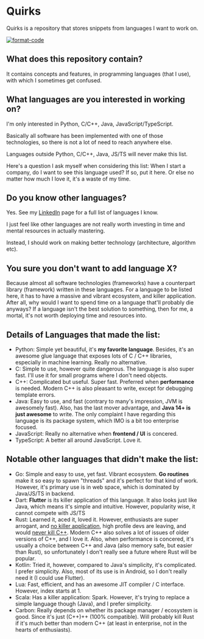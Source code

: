 # Quirks

Quirks is a repository that stores snippets from languages I want to work on.

[![format-code](https://github.com/rentruewang/quirks/actions/workflows/format.yaml/badge.svg)](https://github.com/rentruewang/quirks/actions/workflows/format.yaml)

## What does this repository contain?

It contains concepts and features, in programming languages (that I use), with which I sometimes get confused.

## What languages are you interested in working on?

I'm only interested in Python, C/C++, Java, JavaScript/TypeScript.

Basically all software has been implemented with one of those technologies, so there is not a lot of need to reach anywhere else.

Languages outside Python, C/C++, Java, JS/TS will never make this list.

Here's a question I ask myself when considering this list: When I start a company, do I want to see this language used? If so, put it here. Or else no matter how much I love it, it's a waste of my time.

## Do you know other languages?

Yes. See my [LinkedIn](https://linkedin.com/in/rentruewang/) page for a full list of languages I know.

I just feel like other languages are not really worth investing in time and mental resources in actually mastering.

Instead, I should work on making better technology (architecture, algorithm etc).

## You sure you don't want to add language X?

Because almost all software technologies (frameworks) have a counterpart library (framework) written in these languages.
For a language to be listed here, it has to have a massive and vibrant ecosystem, and killer application.
After all, why would I want to spend time on a language that'll probably die anyways?
If a language isn't the best solution to something, then for me, a mortal, it's not worth deploying time and resources into.

## Details of Languages that made the list:

- Python: Simple yet beautiful, it's **my favorite language**. Besides, it's an awesome glue language that exposes lots of C / C++ libraries, especially in machine learning. Really no alternative.
- C: Simple to use, however quite dangerous. The language is also super fast. I'll use it for small programs where I don't need objects.
- C++: Complicated but useful. Super fast. Preferred when **performance** is needed. Modern C++ is also pleasant to write, except for debugging template errors.
- Java: Easy to use, and fast (contrary to many's impression, JVM is awesomely fast). Also, has the last mover advantage, and **Java 14+ is just awesome** to write. The only complaint I have regarding this language is its package system, which IMO is a bit too enterprise focused.
- JavaScript: Really no alternative when **frontend / UI** is concered.
- TypeScript: A better all around JavaScript. Love it.

## Notable other languages that didn't make the list:

- Go: Simple and easy to use, yet fast. Vibrant ecosystem. **Go routines** make it so easy to spawn "threads" and it's perfect for that kind of work. However, it's primary use is in web space, which is dominated by Java/JS/TS in backend.
- Dart: **Flutter** is its killer application of this language. It also looks just like Java, which means it's simple and intuitive. However, popularity wise, it cannot compete with JS/TS
- Rust: Learned it, aced it, loved it. However, enthusiasts are super arrogant, and [no killer application](https://www.reddit.com/r/programmingcirclejerk/comments/hdqdjd/rust_is_the_wrong_solution_for_almost_everything/), high profile devs are leaving, and would [never kill C++](https://www.quora.com/Will-Rust-replace-C++). Modern C++ also solves a lot of issues of older versions of C++, and I love it. Also, when performance is concered, it's usually a choice between C++ and Java (also memory safe, but easier than Rust), so unfortunately I don't really see a future where Rust will be popular.
- Kotlin: Tried it, however, compared to Java's simplicity, it's complicated. I prefer simplicity. Also, most of its use is in Android, so I don't really need it (I could use Flutter).
- Lua: Fast, efficient, and has an awesome JIT compiler / C interface. However, index starts at 1.
- Scala: Has a killer application: Spark. However, it's trying to replace a simple language though (Java), and I prefer simplicity.
- Carbon: Really depends on whether its package manager / ecosystem is good. Since it's just (C++)++ (100% compatible). Will probably kill Rust if it's much better than modern C++ (at least in enterprise, not in the hearts of enthusiasts).
